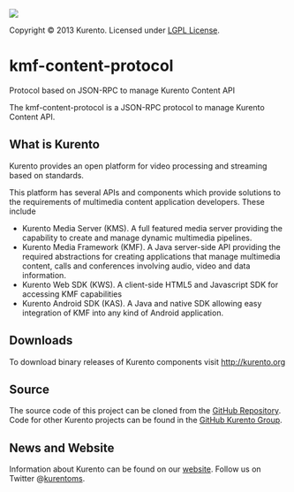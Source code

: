[![][KurentoImage]][website]

Copyright © 2013 Kurento. Licensed under [LGPL License].

kmf-content-protocol
==========
Protocol based on JSON-RPC to manage Kurento Content API

The kmf-content-protocol is a JSON-RPC protocol
to manage Kurento Content API.

What is Kurento
-----
Kurento provides an open platform for video processing and streaming
based on standards.

This platform has several APIs and components which provide solutions
to the requirements of multimedia content application developers.
These include

  * Kurento Media Server (KMS). A full featured media server providing
    the capability to create and manage dynamic multimedia pipelines.
  * Kurento Media Framework (KMF). A Java server-side API providing
    the required abstractions for creating applications that manage
    multimedia content, calls and conferences involving audio, video
    and data information.
  * Kurento Web SDK (KWS). A client-side HTML5 and Javascript SDK for
    accessing KMF capabilities
  * Kurento Android SDK (KAS). A Java and native SDK allowing easy
    integration of KMF into any kind of Android application.

Downloads
---------
To download binary releases of Kurento components visit http://kurento.org

Source
------
The source code of this project can be cloned from the [GitHub Repository].
Code for other Kurento projects can be found in the [GitHub Kurento Group].

News and Website
----------------
Information about Kurento can be found on our [website].
Follow us on Twitter @[kurentoms].

[KurentoImage]: https://secure.gravatar.com/avatar/21a2a12c56b2a91c8918d5779f1778bf?s=496&d=retro
[LGPL License]: http://www.gnu.org/licenses/lgpl-2.1.html
[GitHub Repository]: https://github.com/kurento/kmf-content-protocol
[GitHub Kurento Group]: https://github.com/kurento
[website]: http://kurento.org
[kurentoms]: http://twitter.com/kurentoms

